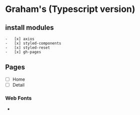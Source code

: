 # Graham's (Typescript version)

## install modules

```
-   [x] axios
-   [x] styled-components
-   [x] styled-reset
-   [x] gh-pages
```

## Pages

-   [ ] Home
-   [ ] Detail

### Web Fonts

-
